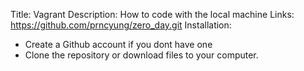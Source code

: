 Title: Vagrant
Description: How to code with the local machine
Links: https://github.com/prncyung/zero_day.git
Installation:
* Create a Github account if you dont have one
* Clone the repository or download files to your computer.

